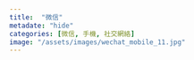 ```yaml
---
title:  "微信"
metadate: "hide"
categories: [微信, 手機, 社交網絡]
image: "/assets/images/wechat_mobile_11.jpg"
---
```

